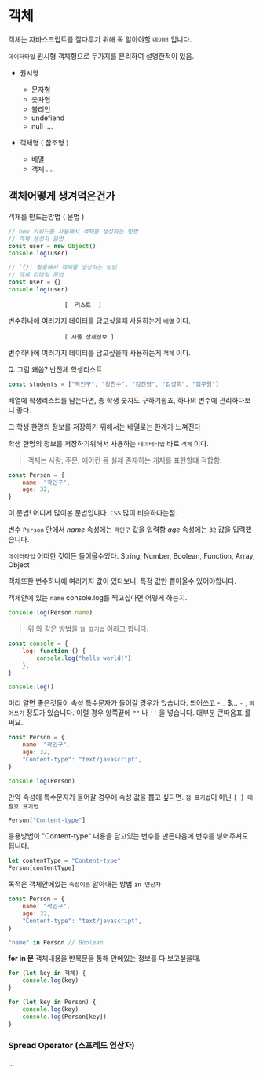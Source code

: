 # 객체

객체는 자바스크립트를 잘다루기 위해 꼭 알아야할
`데이터` 입니다.

`데이터타입` 원시형 객체형으로 두가지를 분리하여
설명한적이 있음.

-   원시형

    -   문자형
    -   숫자형
    -   불리언
    -   undefiend
    -   null
        ....

-   객체형 ( 참조형 )
    -   배열
    -   객체
        ....

## 객체어떻게 생겨먹은건가

객체를 만드는방법 ( 문법 )

```js
// new 키워드를 사용해서 객체를 생성하는 방법
// 객체 생성자 문법
const user = new Object()
console.log(user)

// `{}` 활용해서 객체를 생성하는 방법
// 객체 리터럴 문법
const user = {}
console.log(user)
```

                    [  리스트  ]

변수하나에 여러가지 데이터를 담고싶을때 사용하는게
`배열` 이다.

                    [ 사물 상세정보 ]

변수하나에 여러가지 데이터를 담고싶을때 사용하는게
`객체` 이다.

Q. 그럼 왜씀?
반전체 학생리스트

```js
const students = ["곽인구", "강찬수", "김건영", "김성희", "김주형"]
```

배열에 학생리스트를 담는다면,
총 학생 숫자도 구하기쉽죠,
하나의 변수에 관리하다보니 좋다.

그 학생 한명의 정보를 저장하기 위해서는
배열로는 한계가 느껴진다

학생 한명의 정보를 저장하기위해서 사용하는
`데이터타입` 바로 `객체` 이다.

> 객체는 사람, 주문, 에어컨 등 실제 존재하는 개체를 표현할떄 적합함.

```js
const Person = {
    name: "곽인구",
    age: 32,
}
```

이 문법! 어디서 많이본 문법입니다.
`CSS` 많이 비슷하다는점.

변수 `Person` 안에서
_name_ 속성에는 `곽인구` 값을 입력함
_age_ 속성에는 `32` 값을 입력했습니다.

`데이터타입` 어떠한 것이든 들어올수있다.
String, Number, Boolean, Function, Array,
Object

객체또한 변수하나에 여러가지 값이 있다보니.
특정 값만 뽑아올수 있어야합니다.

객체안에 있는 `name` console.log를 찍고싶다면
어떻게 하는지.

```js
console.log(Person.name)
```

> 위 와 같은 방법을 `점 표기법` 이라고 합니다.

```js
const console = {
    log: function () {
        console.log("hello world!")
    },
}

console.log()
```

미리 알면 좋은것들이
속성 특수문자가 들어갈 경우가 있습니다.
띄어쓰고 - \_ $...
`-` , `띄어쓰기` 정도가 있습니다.
이럴 경우 양쪽끝에 `""` 나 `''` 을 넣습니다.
대부분 큰따옴표 를 써요..

```javascript
const Person = {
    name: "곽인구",
    age: 32,
    "Content-type": "text/javascript",
}

console.log(Person)
```

만약 속성에 특수문자가 들어갈 경우에
속성 값을 뽑고 싶다면.
`점 표기법`이 아닌 `[ ] 대괄호 표기법`

```js
Person["Content-type"]
```

응용방법이 "Content-type" 내용을 담고있는 변수를
만든다음에 변수를 넣어주셔도 됩니다.

```js
let contentType = "Content-type"
Person[contentType]
```

목적은 객체안에있는 `속성이름` 알아내는 방법
`in 연산자`

```js
const Person = {
    name: "곽인구",
    age: 32,
    "Content-type": "text/javascript",
}

"name" in Person // Boolean
```

**for in 문**
객체내용을 반복문을 통해 안에있는 정보를 다 보고싶을때.

```js
for (let key in 객체) {
    console.log(key)
}

for (let key in Person) {
    console.log(key)
    console.log(Person[key])
}
```


### Spread Operator (스프레드 연산자)

... 
